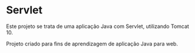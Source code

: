 # Servlet

Este projeto se trata de uma aplicação Java com Servlet, utilizando Tomcat 10. 

Projeto criado para fins de aprendizagem de aplicação Java para web.
